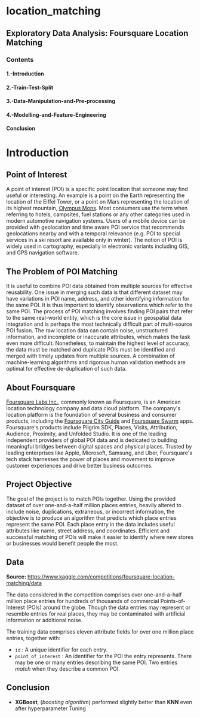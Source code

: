 # location_matching
## Exploratory Data Analysis: Foursquare Location Matching

### Contents

#### 1.-Introduction
#### 2.-Train-Test-Split
#### 3.-Data-Manipulation-and-Pre-processing
#### 4.-Modelling-and-Feature-Engineering
#### Conclusion


# Introduction
## Point of Interest

A point of interest (POI) is a specific point location that someone may find useful or interesting. An example is a point on the Earth representing the location of the Eiffel Tower, or a point on Mars representing the location of its highest mountain, [Olympus Mons](https://en.wikipedia.org/wiki/Olympus_Mons). Most consumers use the term when referring to hotels, campsites, fuel stations or any other categories used in modern automotive navigation systems. Users of a mobile device can be provided with geolocation and time aware POI service that recommends geolocations nearby and with a temporal relevance (e.g. POI to special services in a ski resort are available only in winter). The notion of POI is widely used in cartography, especially in electronic variants including GIS, and GPS navigation software.

## The Problem of POI Matching

It is useful to combine POI data obtained from multiple sources for effective reusability. One issue in merging such data is that different dataset may have variations in POI name, address, and other identifying information for the same POI. It is thus important to identify observations which refer to the same POI. The process of POI matching involves finding POI pairs that refer to the same real-world entity, which is the core issue in geospatial data integration and is perhaps the most technically difficult part of multi-source POI fusion. The raw location data can contain noise, unstructured information, and incomplete or inaccurate attributes, which makes the task even more difficult. Nonetheless, to maintain the highest level of accuracy, the data must be matched and duplicate POIs must be identified and merged with timely updates from multiple sources. A combination of machine-learning algorithms and rigorous human validation methods are optimal for effective de-duplication of such data.

## About Foursquare

[Foursquare Labs Inc.](https://foursquare.com/), commonly known as Foursquare, is an American location technology company and data cloud platform. The company's location platform is the foundation of several business and consumer products, including the [Foursquare City Guide](https://en.wikipedia.org/wiki/Foursquare_City_Guide) and [Foursquare Swarm](https://en.wikipedia.org/wiki/Foursquare_Swarm) apps. Foursquare's products include Pilgrim SDK, Places, Visits, Attribution, Audience, Proximity, and Unfolded Studio. It is one of the leading independent providers of global POI data and is dedicated to building meaningful bridges between digital spaces and physical places. Trusted by leading enterprises like Apple, Microsoft, Samsung, and Uber, Foursquare's tech stack harnesses the power of places and movement to improve customer experiences and drive better business outcomes.

## Project Objective

The goal of the project is to match POIs together. Using the provided dataset of over one-and-a-half million places entries, heavily altered to include noise, duplications, extraneous, or incorrect information, the objective is to produce an algorithm that predicts which place entries represent the same POI. Each place entry in the data includes useful attributes like name, street address, and coordinates. Efficient and successful matching of POIs will make it easier to identify where new stores or businesses would benefit people the most.


## Data

**Source:** https://www.kaggle.com/competitions/foursquare-location-matching/data

The data considered in the competition comprises over one-and-a-half million place entries for hundreds of thousands of commercial Points-of-Interest (POIs) around the globe. Though the data entries may represent or resemble entries for real places, they may be contaminated with artificial information or additional noise.

The training data comprises eleven attribute fields for over one million place entries, together with:
- `id` : A unique identifier for each entry.
- `point_of_interest` : An identifier for the POI the entry represents. There may be one or many entries describing the same POI. Two entries *match* when they describe a common POI.


## Conclusion
- **XGBoost**, (*boosting algorithm*) performed slightly better than **KNN** even after hyperparameter Tuning
